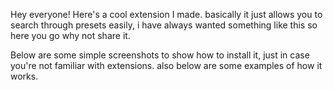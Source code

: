 Hey everyone! Here's a cool extension I made. basically it just allows you to search through presets easily, i have always wanted something like this so here you go why not share it.

Below are some simple screenshots to show how to install it, just in case you're not familiar with extensions. also below are some examples of how it works.
